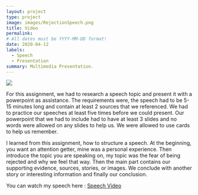 ```yaml
---
layout: project
type: project
image: images/RejectionSpeech.png
title: Video
permalink: 
# All dates must be YYYY-MM-DD format!
date: 2020-04-12
labels:
  - Speech
  - Presentation
summary: Multimedia Presentation.
---
```

<div class="ui small rounded images">
  <img class="ui image" src="../images/RejectionSpeech.png">  
</div>

For this assignment, we had to research a speech topic and present it with a powerpoint as assistance. The requirements were, the speech had to be 5-15 minutes long and contain at least 2 sources that we referenced. We had to practice our speeches at least five times before we could present. Our powerpoint that we had to include had to have at least 3 slides and no words were allowed on any slides to help us. We were allowed to use cards to help us remember. 

I learned from this assignment, how to structure a speech. At the beginning, you want an attention getter, mine was a personal experience. Then introduce the topic you are speaking on, my topic was the fear of being rejected and why we feel that way. Then the main part contains our supporting evidence, sources, stories, or images. We conclude with another story or interesting information and finally our conclusion. 

You can watch my speech here : [Speech Video](https://youtu.be/P8rAp8k_bpE)
